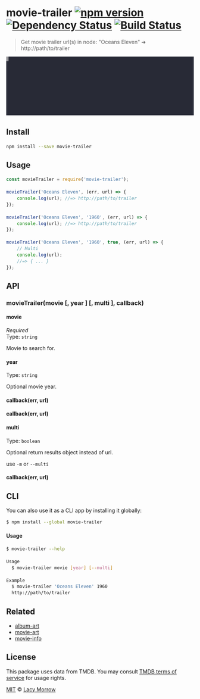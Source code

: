 # movie-trailer [![npm version](https://badge.fury.io/js/movie-trailer.svg)](https://badge.fury.io/js/movie-trailer) [![Dependency Status](https://dependencyci.com/github/lacymorrow/movie-trailer/badge)](https://dependencyci.com/github/lacymorrow/movie-trailer) [![Build Status](https://travis-ci.org/lacymorrow/movie-trailer.svg?branch=master)](https://travis-ci.org/lacymorrow/movie-trailer)

> Get movie trailer url(s) in node: "Oceans Eleven" ➔ http://path/to/trailer

[![movie-trailer](demo.svg)]()


## Install

```bash
npm install --save movie-trailer
```


## Usage

```js
const movieTrailer = require('movie-trailer');

movieTrailer('Oceans Eleven', (err, url) => {
    console.log(url); //=> http://path/to/trailer
});

movieTrailer('Oceans Eleven', '1960', (err, url) => {
    console.log(url); //=> http://path/to/trailer
});

movieTrailer('Oceans Eleven', '1960', true, (err, url) => {
    // Multi
    console.log(url);
    //=> { ... } 
});
```

## API

### movieTrailer(movie [, year ] [, multi ], callback)

#### movie

*Required*  
Type: `string`

Movie to search for.


#### year

Type: `string` 

Optional movie year.

#### callback(err, url)


#### callback(err, url)


#### multi

Type: `boolean` 

Optional return results object instead of url.

use `-m` or `--multi`


#### callback(err, url)


## CLI

You can also use it as a CLI app by installing it globally:

```bash
$ npm install --global movie-trailer
```

#### Usage

```bash
$ movie-trailer --help

Usage
  $ movie-trailer movie [year] [--multi]

Example
  $ movie-trailer 'Oceans Eleven' 1960
  http://path/to/trailer
```


## Related

* [album-art](https://github.com/lacymorrow/album-art)
* [movie-art](https://github.com/lacymorrow/movie-art)
* [movie-info](https://github.com/lacymorrow/movie-info)


## License

This package uses data from TMDB. You may consult [TMDB terms of service](https://www.themoviedb.org/documentation/api/terms-of-use) for usage rights.

[MIT](http://opensource.org/licenses/MIT) © [Lacy Morrow](http://lacymorrow.com)
